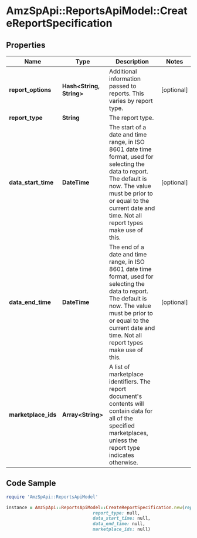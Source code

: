 # AmzSpApi::ReportsApiModel::CreateReportSpecification

## Properties

Name | Type | Description | Notes
------------ | ------------- | ------------- | -------------
**report_options** | **Hash&lt;String, String&gt;** | Additional information passed to reports. This varies by report type. | [optional] 
**report_type** | **String** | The report type. | 
**data_start_time** | **DateTime** | The start of a date and time range, in ISO 8601 date time format, used for selecting the data to report. The default is now. The value must be prior to or equal to the current date and time. Not all report types make use of this. | [optional] 
**data_end_time** | **DateTime** | The end of a date and time range, in ISO 8601 date time format, used for selecting the data to report. The default is now. The value must be prior to or equal to the current date and time. Not all report types make use of this. | [optional] 
**marketplace_ids** | **Array&lt;String&gt;** | A list of marketplace identifiers. The report document&#39;s contents will contain data for all of the specified marketplaces, unless the report type indicates otherwise. | 

## Code Sample

```ruby
require 'AmzSpApi::ReportsApiModel'

instance = AmzSpApi::ReportsApiModel::CreateReportSpecification.new(report_options: null,
                                 report_type: null,
                                 data_start_time: null,
                                 data_end_time: null,
                                 marketplace_ids: null)
```


